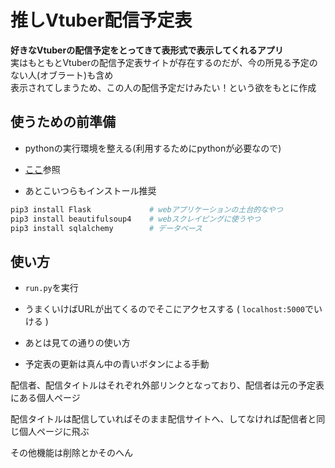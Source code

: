# 推しVtuber配信予定表

**好きなVtuberの配信予定をとってきて表形式で表示してくれるアプリ**  
実はもともとVtuberの配信予定表サイトが存在するのだが、今の所見る予定のない人(オブラート)も含め  
表示されてしまうため、この人の配信予定だけみたい！という欲をもとに作成

## 使うための前準備
* pythonの実行環境を整える(利用するためにpythonが必要なので)

* [ここ](https://www.sejuku.net/blog/33294)参照

* あとこいつらもインストール推奨

```bash
pip3 install Flask             # webアプリケーションの土台的なやつ
pip3 install beautifulsoup4    # webスクレイピングに使うやつ
pip3 install sqlalchemy        # データベース
```


## 使い方
* `run.py`を実行

* うまくいけばURLが出てくるのでそこにアクセスする ( `localhost:5000`でいける )

* あとは見ての通りの使い方

* 予定表の更新は真ん中の青いボタンによる手動

配信者、配信タイトルはそれぞれ外部リンクとなっており、配信者は元の予定表にある個人ページ

配信タイトルは配信していればそのまま配信サイトへ、してなければ配信者と同じ個人ページに飛ぶ

その他機能は削除とかそのへん

